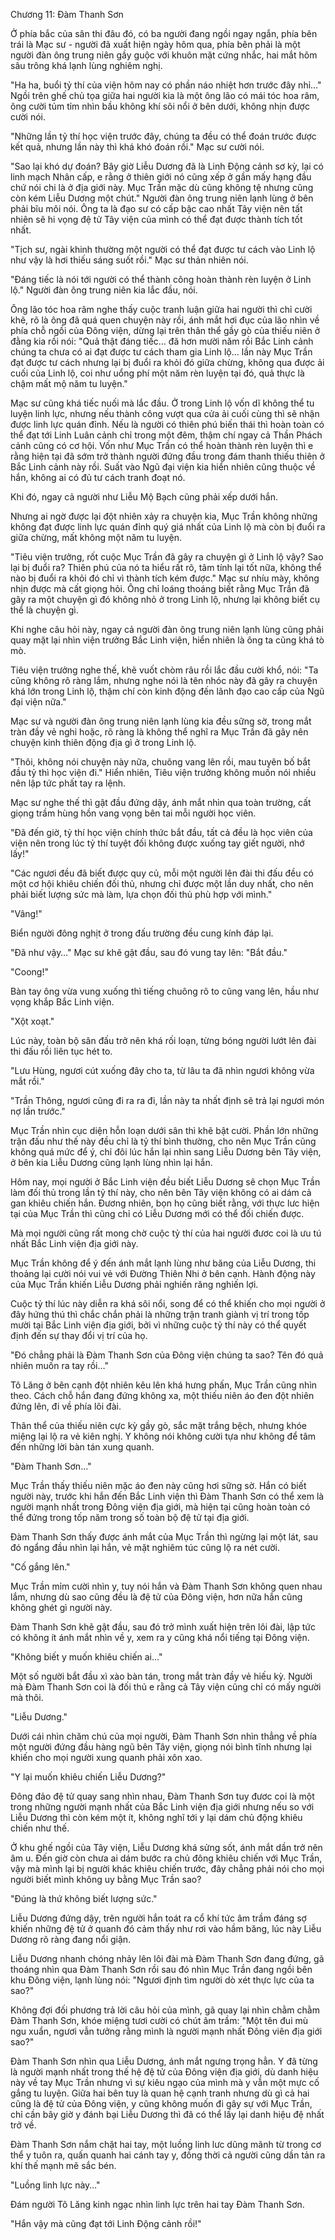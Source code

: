 




Chương 11: Đàm Thanh Sơn


Ở phía bắc của sân thi đâu đó, có ba người đang ngồi ngay ngắn, phía bên trái là Mạc sư - người đã xuất hiện ngày hôm qua, phía bên phải là một người đàn ông trung niên gầy guộc với khuôn mặt cứng nhắc, hai mắt hõm sâu trông khá lạnh lùng nghiêm nghị.

"Ha ha, buổi tỷ thí của viện hôm nay có phần náo nhiệt hơn trước đây nhỉ…" Ngồi trên ghế chủ tọa giữa hai người kia là một ông lão có mái tóc hoa râm, ông cười tủm tỉm nhìn bầu không khí sôi nổi ở bên dưới, không nhịn được cười nói.

"Những lần tỷ thí học viện trước đây, chúng ta đều có thể đoán trước được kết quả, nhưng lần này thì khá khó đoán rồi." Mạc sư cười nói.

"Sao lại khó dự đoán? Bây giờ Liễu Dương đã là Linh Động cảnh sơ kỳ, lại có linh mạch Nhân cấp, e rằng ở thiên giới nó cũng xếp ở gần mấy hạng đầu chứ nói chi là ở địa giới này. Mục Trần mặc dù cũng không tệ nhưng cũng còn kém Liễu Dương một chút." Người đàn ông trung niên lạnh lùng ở bên phải bĩu môi nói. Ông ta là đạo sư có cấp bậc cao nhất Tây viện nên tất nhiên sẽ hi vọng đệ tử Tây viện của mình có thể đạt được thành tích tốt nhất.

"Tịch sư, ngài khinh thường một người có thể đạt được tư cách vào Linh lộ như vậy là hơi thiếu sáng suốt rồi." Mạc sư thản nhiên nói.

"Đáng tiếc là nói tới người có thể thành công hoàn thành rèn luyện ở Linh lộ." Người đàn ông trung niên kia lắc đầu, nói.

Ông lão tóc hoa râm nghe thấy cuộc tranh luận giữa hai người thì chỉ cười khẽ, rõ là ông đã quá quen chuyện này rồi, ánh mắt hơi đục của lão nhìn về phía chỗ ngồi của Đông viện, dừng lại trên thân thể gầy gò của thiếu niên ở đằng kia rồi nói: "Quả thật đáng tiếc… đã hơn mười năm rồi Bắc Linh cảnh chúng ta chưa có ai đạt được tư cách tham gia Linh lộ… lần này Mục Trần đạt được tư cách nhưng lại bị đuổi ra khỏi đó giữa chừng, không qua được ải cuối của Linh lộ, coi như uổng phí một năm rèn luyện tại đó, quả thực là chậm mất mộ năm tu luyện."

Mạc sư cũng khá tiếc nuối mà lắc đầu. Ở trong Linh lộ vốn dĩ không thể tu luyện linh lực, nhưng nếu thành công vượt qua cửa ải cuối cùng thì sẽ nhận được linh lực quán đỉnh. Nếu là người có thiên phú biến thái thì hoàn toàn có thể đạt tới Linh Luân cảnh chỉ trong một đêm, thậm chí ngay cả Thần Phách cảnh cũng có cơ hội. Vốn như Mục Trần có thể hoàn thành rèn luyện thì e rằng hiện tại đã sớm trở thành người đứng đầu trong đám thanh thiếu thiên ở Bắc Linh cảnh này rồi. Suất vào Ngũ đại viện kia hiển nhiên cũng thuộc về hắn, không ai có đủ tư cách tranh đoạt nó.

Khi đó, ngay cả người như Liễu Mộ Bạch cũng phải xếp dưới hắn.

Nhưng ai ngờ được lại đột nhiên xảy ra chuyện kia, Mục Trần không những không đạt được linh lực quán đỉnh quý giá nhất của Linh lộ mà còn bị đuổi ra giữa chừng, mất không một năm tu luyện.

"Tiêu viện trưởng, rốt cuộc Mục Trần đã gây ra chuyện gì ở Linh lộ vậy? Sao lại bị đuổi ra? Thiên phú của nó ta hiểu rất rõ, tâm tính lại tốt nữa, không thể nào bị đuổi ra khỏi đó chỉ vì thành tích kém được." Mạc sư nhíu mày, không nhịn được mà cất giọng hỏi. Ông chỉ loáng thoáng biết rằng Mục Trần đã gây ra một chuyện gì đó không nhỏ ở trong Linh lộ, nhưng lại không biết cụ thể là chuyện gì.

Khi nghe câu hỏi này, ngay cả người đàn ông trung niên lạnh lùng cũng phải quay mặt lại nhìn viện trưởng Bắc Linh viện, hiển nhiên là ông ta cũng khá tò mò.

Tiêu viện trưởng nghe thế, khẽ vuốt chòm râu rồi lắc đầu cười khổ, nói: "Ta cũng không rõ ràng lắm, nhưng nghe nói là tên nhóc này đã gây ra chuyện khá lớn trong Linh lộ, thậm chí còn kinh động đến lãnh đạo cao cấp của Ngũ đại viện nữa."

Mạc sư và người đàn ông trung niên lạnh lùng kia đều sững sờ, trong mắt tràn đầy vẻ nghi hoặc, rõ ràng là không thể nghĩ ra Mục Trần đã gây nên chuyện kinh thiên động địa gì ở trong Linh lộ.

"Thôi, không nói chuyện này nữa, chuông vang lên rồi, mau tuyên bố bắt đầu tỷ thì học viện đi." Hiển nhiên, Tiêu viện trưởng không muốn nói nhiều nên lập tức phất tay ra lệnh.

Mạc sư nghe thế thì gật đầu đứng dậy, ánh mắt nhìn qua toàn trường, cất giọng trầm hùng hồn vang vọng bên tai mỗi người học viên.

"Đã đến giờ, tỷ thí học viện chính thức bắt đầu, tất cả đều là học viên của viện nên trong lúc tỷ thí tuyệt đối không được xuống tay giết người, nhớ lấy!"

"Các ngươi đều đã biết được quy củ, mỗi một người lên đài thi đấu đều có một cơ hội khiêu chiến đối thủ, nhưng chỉ được một lần duy nhất, cho nên phải biết lượng sức mà làm, lựa chọn đối thủ phù hợp với mình."

"Vâng!"

Biển người đông nghịt ở trong đấu trường đều cung kính đáp lại.

"Đã như vậy…" Mạc sư khẽ gật đầu, sau đó vung tay lên: "Bắt đầu."

"Coong!"

Bàn tay ông vừa vung xuống thì tiếng chuông rõ to cũng vang lên, hầu như vọng khắp Bắc Linh viện.

"Xột xoạt."

Lúc này, toàn bộ sân đấu trở nên khá rối loạn, từng bóng người lướt lên đài thi đấu rồi liên tục hét to.

"Lưu Hùng, ngươi cút xuống đây cho ta, từ lâu ta đã nhìn ngươi không vừa mắt rồi."

"Trần Thông, ngươi cũng đi ra ra đi, lần này ta nhất định sẽ trả lại ngươi món nợ lần trước."

Mục Trần nhìn cục diện hỗn loạn dưới sân thì khẽ bật cười. Phần lớn những trận đấu như thế này đều chỉ là tỷ thí bình thường, cho nên Mục Trần cũng không quá mức để ý, chỉ đôi lúc hắn lại nhìn sang Liễu Dương bên Tây viện, ở bên kia Liễu Dương cũng lạnh lùng nhìn lại hắn.

Hôm nay, mọi người ở Bắc Linh viện đều biết Liễu Dương sẽ chọn Mục Trần làm đối thủ trong lần tỷ thí này, cho nên bên Tây viện không có ai dám cả gan khiêu chiến hắn. Đương nhiên, bọn họ cũng biết rằng, với thực lưc hiện tại của Mục Trần thì cũng chỉ có Liễu Dương mới có thể đối chiến được.

Mà mọi người cũng rất mong chờ cuộc tỷ thí của hai người đươc coi là ưu tú nhất Bắc Linh viện địa giới này.

Mục Trần không để ý đến ánh mắt lạnh lùng như băng của Liễu Dương, thi thoảng lại cười nói vui vẻ với Đường Thiên Nhi ở bên cạnh. Hành động này của Mục Trần khiến Liễu Dương phải nghiến răng nghiến lợi.

Cuộc tỷ thí lúc này diễn ra khá sôi nổi, song để có thể khiến cho mọi người ở đây hứng thú thì chắc chắn phải là những trận tranh giành vị trí trong tốp mười tại Bắc Linh viện địa giới, bởi vì những cuộc tỷ thí này có thể quyết định đến sự thay đổi vị trí của họ.

"Đó chẳng phải là Đàm Thanh Sơn của Đông viện chúng ta sao? Tên đó quả nhiên muốn ra tay rồi…"

Tô Lăng ở bên cạnh đột nhiên kêu lên khá hưng phấn, Mục Trần cũng nhìn theo. Cách chỗ hắn đang đứng không xa, một thiếu niên áo đen đột nhiên đứng lên, đi về phía lôi đài.

Thân thể của thiếu niên cực kỳ gầy gò, sắc mặt trắng bệch, nhưng khóe miệng lại lộ ra vẻ kiên nghị. Y không nói không cười tựa như không để tâm đến những lời bàn tán xung quanh.

"Đàm Thanh Sơn…"

Mục Trần thấy thiếu niên mặc áo đen này cũng hơi sững sờ. Hắn có biết người này, trước khi hắn đến Bắc Linh viện thì Đàm Thanh Sơn có thể xem là người mạnh nhất trong Đông viện địa giới, mà hiện tại cũng hoàn toàn có thể đứng trong tốp năm trong số toàn bộ đệ tử tại địa giới.

Đàm Thanh Sơn thấy được ánh mắt của Mục Trần thì ngừng lại một lát, sau đó ngẩng đầu nhìn lại hắn, vẻ mặt nghiêm túc cũng lộ ra nét cười.

"Cố gắng lên."

Mục Trần mỉm cười nhìn y, tuy nói hắn và Đàm Thanh Sơn không quen nhau lắm, nhưng dù sao cũng đều là đệ tử của Đông viện, hơn nữa hắn cũng không ghét gì người này.

Đàm Thanh Sơn khẽ gật đầu, sau đó trở mình xuất hiện trên lôi đài, lập tức có không ít ánh mắt nhìn về y, xem ra y cũng khá nổi tiếng tại Đông viện.

"Không biết y muốn khiêu chiến ai…"

Một số người bắt đầu xì xào bàn tán, trong mắt tràn đầy vẻ hiếu kỳ. Người mà Đàm Thanh Sơn coi là đối thủ e rằng cả Tây viện cũng chỉ có mấy người mà thôi.

"Liễu Dương."

Dưới cái nhìn chăm chú của mọi người, Đàm Thanh Sơn nhìn thẳng về phía một người đứng đầu hàng ngũ bên Tây viện, giọng nói bình tĩnh nhưng lại khiến cho mọi người xung quanh phải xôn xao.

"Y lại muốn khiêu chiến Liễu Dương?"

Đông đảo đệ tử quay sang nhìn nhau, Đàm Thanh Sơn tuy đươc coi là một trong những người mạnh nhất của Bắc Linh viện địa giới nhưng nếu so với Liễu Dương thì còn kém một ít, không nghĩ tới y lại dám chủ động khiêu chiến như thế.

Ở khu ghế ngồi của Tây viện, Liễu Dương khá sửng sốt, ánh mắt dần trở nên âm u. Đến giờ còn chưa ai dám bước ra chủ đông khiêu chiến với Mục Trần, vậy mà mình lại bị người khác khiêu chiến trước, đây chẳng phải nói cho mọi người biết mình không uy bằng Mục Trần sao?

"Đúng là thứ không biết lượng sức."

Liễu Dương đứng dậy, trên người hắn toát ra cổ khí tức âm trầm đáng sợ khiến những đệ tử ở quanh đó cảm thấy như rơi vào hầm băng, lúc này Liễu Dương rõ ràng đang nổi giận.

Liễu Dương nhanh chóng nhảy lên lôi đài mà Đàm Thanh Sơn đang đứng, gã thoáng nhìn qua Đàm Thanh Sơn rồi sau đó nhìn Mục Trần đang ngồi bên khu Đông viện, lạnh lùng nói: "Ngươi định tìm người dò xét thực lực của ta sao?"

Không đợi đối phương trả lời câu hỏi của mình, gã quay lại nhìn chằm chằm Đàm Thanh Sơn, khóe miệng tươi cười có chút âm trầm: "Một tên đui mù ngu xuẩn, ngươi vẫn tưởng rằng mình là người mạnh nhất Đông viên địa giới sao?"

Đàm Thanh Sơn nhìn qua Liễu Dương, ánh mắt ngưng trọng hẳn. Y đã từng là người mạnh nhất trong thế hệ đệ tử của Đông viện địa giới, dù danh hiệu này về tay Mục Trần nhưng vì sự kiêu ngạo của mình mà y vẫn một mực cố gắng tu luyện. Giữa hai bên tuy là quan hệ cạnh tranh nhưng dù gì cả hai cũng là đệ tử của Đông viện, y cũng không muốn đi gây sự với Mục Trần, chỉ cần bây giờ y đánh bại Liễu Dương thì đã có thể lấy lại danh hiệu đệ nhất trở về.

Đàm Thanh Sơn nắm chặt hai tay, một luồng linh lưc dũng mãnh từ trong cơ thể y tuôn ra, quấn quanh hai cánh tay y, đồng thời cả người cũng dần tản ra khí thế mạnh mẽ sắc bén.

"Luồng linh lực này…"

Đám người Tô Lăng kinh ngạc nhìn linh lực trên hai tay Đàm Thanh Sơn.

"Hắn vậy mà cũng đạt tới Linh Động cảnh rồi!"




